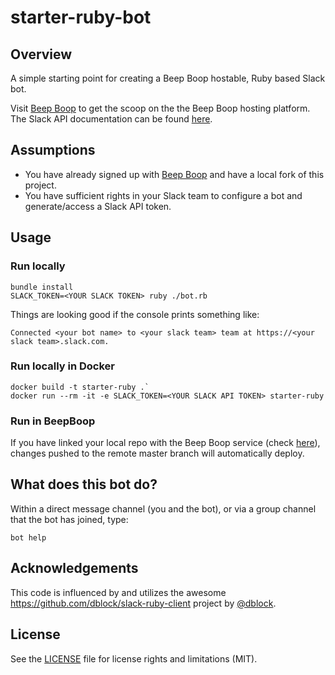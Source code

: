 # starter-ruby-bot

## Overview
A simple starting point for creating a Beep Boop hostable, Ruby based Slack bot.

Visit [Beep Boop](https://beepboophq.com/docs/article/overview) to get the scoop on the the Beep Boop hosting platform. The Slack API documentation can be found [here](https://api.slack.com/).

## Assumptions
* You have already signed up with [Beep Boop](https://beepboophq.com) and have a local fork of this project.
* You have sufficient rights in your Slack team to configure a bot and generate/access a Slack API token.

## Usage

### Run locally
	bundle install
	SLACK_TOKEN=<YOUR SLACK TOKEN> ruby ./bot.rb

Things are looking good if the console prints something like:

	Connected <your bot name> to <your slack team> team at https://<your slack team>.slack.com.

### Run locally in Docker
	docker build -t starter-ruby .`
	docker run --rm -it -e SLACK_TOKEN=<YOUR SLACK API TOKEN> starter-ruby

### Run in BeepBoop
If you have linked your local repo with the Beep Boop service (check [here](https://beepboophq.com/0_o/my-projects)), changes pushed to the remote master branch will automatically deploy.

## What does this bot do?
Within a direct message channel (you and the bot), or via a group channel that the bot has joined, type:

	bot help

## Acknowledgements

This code is influenced by and utilizes the awesome https://github.com/dblock/slack-ruby-client project by [@dblock](https://github.com/dblock).

## License

See the [LICENSE](LICENSE.md) file for license rights and limitations (MIT).